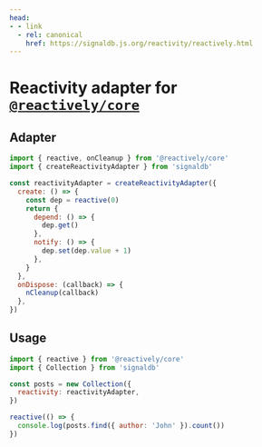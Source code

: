 ```yaml
---
head:
- - link
  - rel: canonical
    href: https://signaldb.js.org/reactivity/reactively.html
---
```

# Reactivity adapter for [`@reactively/core`](https://github.com/modderme123/reactively)

## Adapter

```js
import { reactive, onCleanup } from '@reactively/core'
import { createReactivityAdapter } from 'signaldb'

const reactivityAdapter = createReactivityAdapter({
  create: () => {
    const dep = reactive(0)
    return {
      depend: () => {
        dep.get()
      },
      notify: () => {
        dep.set(dep.value + 1)
      },
    }
  },
  onDispose: (callback) => {
    nCleanup(callback)
  },
})
```

## Usage

```js
import { reactive } from '@reactively/core'
import { Collection } from 'signaldb'

const posts = new Collection({
  reactivity: reactivityAdapter,
})

reactive(() => {
  console.log(posts.find({ author: 'John' }).count())
})
```
